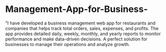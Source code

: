 # Management-App-for-Business-
"I have developed a business management web app for restaurants and companies that helps track total orders, sales, expenses, and profits. The app provides detailed daily, weekly, monthly, and yearly reports to monitor performance and make data-driven decisions. A perfect solution for businesses to manage their operations and analyze growth.
